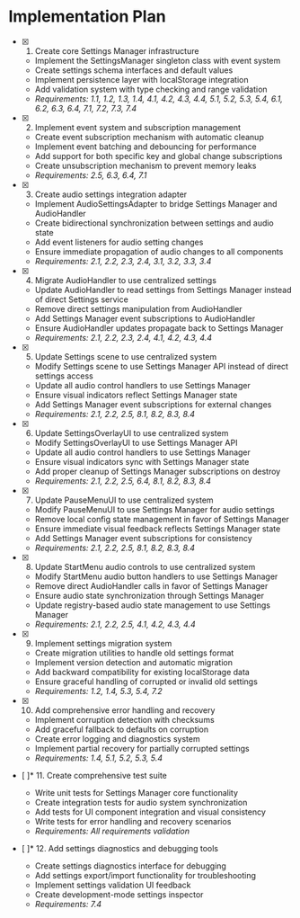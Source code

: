 # Implementation Plan

- [x] 1. Create core Settings Manager infrastructure

  - Implement the SettingsManager singleton class with event system
  - Create settings schema interfaces and default values
  - Implement persistence layer with localStorage integration
  - Add validation system with type checking and range validation
  - _Requirements: 1.1, 1.2, 1.3, 1.4, 4.1, 4.2, 4.3, 4.4, 5.1, 5.2, 5.3, 5.4, 6.1, 6.2, 6.3, 6.4, 7.1, 7.2, 7.3, 7.4_

- [x] 2. Implement event system and subscription management

  - Create event subscription mechanism with automatic cleanup
  - Implement event batching and debouncing for performance
  - Add support for both specific key and global change subscriptions
  - Create unsubscription mechanism to prevent memory leaks
  - _Requirements: 2.5, 6.3, 6.4, 7.1_

- [x] 3. Create audio settings integration adapter

  - Implement AudioSettingsAdapter to bridge Settings Manager and AudioHandler
  - Create bidirectional synchronization between settings and audio state
  - Add event listeners for audio setting changes
  - Ensure immediate propagation of audio changes to all components
  - _Requirements: 2.1, 2.2, 2.3, 2.4, 3.1, 3.2, 3.3, 3.4_

- [x] 4. Migrate AudioHandler to use centralized settings

  - Update AudioHandler to read settings from Settings Manager instead of direct Settings service
  - Remove direct settings manipulation from AudioHandler
  - Add Settings Manager event subscriptions to AudioHandler
  - Ensure AudioHandler updates propagate back to Settings Manager
  - _Requirements: 2.1, 2.2, 2.3, 2.4, 4.1, 4.2, 4.3, 4.4_

- [x] 5. Update Settings scene to use centralized system

  - Modify Settings scene to use Settings Manager API instead of direct settings access
  - Update all audio control handlers to use Settings Manager
  - Ensure visual indicators reflect Settings Manager state
  - Add Settings Manager event subscriptions for external changes
  - _Requirements: 2.1, 2.2, 2.5, 8.1, 8.2, 8.3, 8.4_

- [x] 6. Update SettingsOverlayUI to use centralized system

  - Modify SettingsOverlayUI to use Settings Manager API
  - Update all audio control handlers to use Settings Manager
  - Ensure visual indicators sync with Settings Manager state
  - Add proper cleanup of Settings Manager subscriptions on destroy
  - _Requirements: 2.1, 2.2, 2.5, 6.4, 8.1, 8.2, 8.3, 8.4_

- [x] 7. Update PauseMenuUI to use centralized system

  - Modify PauseMenuUI to use Settings Manager for audio settings
  - Remove local config state management in favor of Settings Manager
  - Ensure immediate visual feedback reflects Settings Manager state
  - Add Settings Manager event subscriptions for consistency
  - _Requirements: 2.1, 2.2, 2.5, 8.1, 8.2, 8.3, 8.4_

- [x] 8. Update StartMenu audio controls to use centralized system

  - Modify StartMenu audio button handlers to use Settings Manager
  - Remove direct AudioHandler calls in favor of Settings Manager
  - Ensure audio state synchronization through Settings Manager
  - Update registry-based audio state management to use Settings Manager
  - _Requirements: 2.1, 2.2, 2.5, 4.1, 4.2, 4.3, 4.4_

- [x] 9. Implement settings migration system

  - Create migration utilities to handle old settings format
  - Implement version detection and automatic migration
  - Add backward compatibility for existing localStorage data
  - Ensure graceful handling of corrupted or invalid old settings
  - _Requirements: 1.2, 1.4, 5.3, 5.4, 7.2_

- [x] 10. Add comprehensive error handling and recovery

  - Implement corruption detection with checksums
  - Add graceful fallback to defaults on corruption
  - Create error logging and diagnostics system
  - Implement partial recovery for partially corrupted settings
  - _Requirements: 1.4, 5.1, 5.2, 5.3, 5.4_

- [ ]\* 11. Create comprehensive test suite

  - Write unit tests for Settings Manager core functionality
  - Create integration tests for audio system synchronization
  - Add tests for UI component integration and visual consistency
  - Write tests for error handling and recovery scenarios
  - _Requirements: All requirements validation_

- [ ]\* 12. Add settings diagnostics and debugging tools
  - Create settings diagnostics interface for debugging
  - Add settings export/import functionality for troubleshooting
  - Implement settings validation UI feedback
  - Create development-mode settings inspector
  - _Requirements: 7.4_
